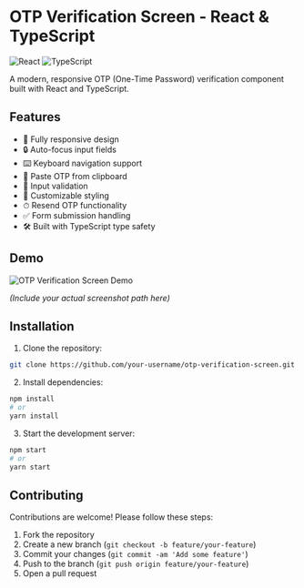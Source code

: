# OTP Verification Screen - React & TypeScript

![React](https://img.shields.io/badge/react-%2320232a.svg?style=for-the-badge&logo=react&logoColor=%2361DAFB)
![TypeScript](https://img.shields.io/badge/typescript-%23007ACC.svg?style=for-the-badge&logo=typescript&logoColor=white)

A modern, responsive OTP (One-Time Password) verification component built with React and TypeScript.

## Features

- 📱 Fully responsive design
- 🔒 Auto-focus input fields
- ⌨️ Keyboard navigation support
- 🔄 Paste OTP from clipboard
- 🚫 Input validation
- 🎨 Customizable styling
- ⏱ Resend OTP functionality
- ✅ Form submission handling
- 🛠 Built with TypeScript type safety

## Demo

![OTP Verification Screen Demo](./demo-screenshot.png)

*(Include your actual screenshot path here)*

## Installation

1. Clone the repository:
```bash
git clone https://github.com/your-username/otp-verification-screen.git
```

2. Install dependencies:
```bash
npm install
# or
yarn install
```

3. Start the development server:
```bash
npm start
# or
yarn start
```


## Contributing

Contributions are welcome! Please follow these steps:

1. Fork the repository
2. Create a new branch (`git checkout -b feature/your-feature`)
3. Commit your changes (`git commit -am 'Add some feature'`)
4. Push to the branch (`git push origin feature/your-feature`)
5. Open a pull request
